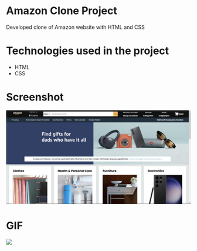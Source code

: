 # Amazon Clone Project
Developed clone of Amazon website with HTML and CSS

# Technologies used in the project
- HTML
- CSS


# Screenshot
![](images/amazonss.PNG)


# GIF
![](images/amazon.gif)